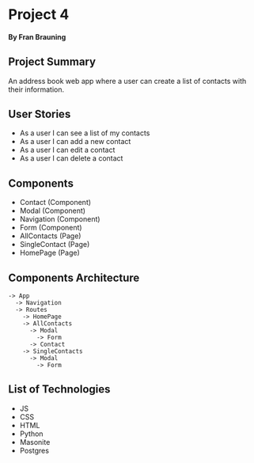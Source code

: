 # Project 4
#### By Fran Brauning

## Project Summary

An address book web app where a user can create a list of contacts with their information.


## User Stories

- As a user I can see a list of my contacts
- As a user I can add a new contact
- As a user I can edit a contact
- As a user I can delete a contact


## Components

- Contact (Component)
- Modal (Component)
- Navigation (Component)
- Form (Component)
- AllContacts (Page)
- SingleContact (Page)
- HomePage (Page)


## Components Architecture

```
-> App
  -> Navigation
  -> Routes
    -> HomePage
    -> AllContacts
      -> Modal
        -> Form
      -> Contact
    -> SingleContacts
      -> Modal
        -> Form
```


## List of Technologies

- JS
- CSS
- HTML
- Python
- Masonite
- Postgres

